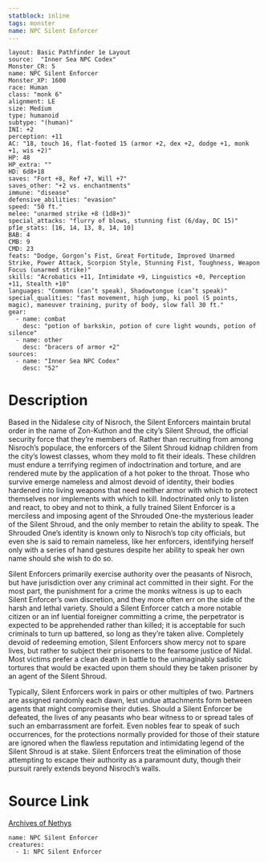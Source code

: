 ```yaml
---
statblock: inline
tags: monster
name: NPC Silent Enforcer
---
```

```statblock
layout: Basic Pathfinder 1e Layout
source:  "Inner Sea NPC Codex"
Monster_CR: 5
name: NPC Silent Enforcer
Monster_XP: 1600
race: Human
class: "monk 6"
alignment: LE
size: Medium
type: humanoid
subtype: "(human)"
INI: +2
perception: +11
AC: "18, touch 16, flat-footed 15 (armor +2, dex +2, dodge +1, monk +1, wis +2)"
HP: 48
HP_extra: ""
HD: 6d8+18
saves: "Fort +8, Ref +7, Will +7"
saves_other: "+2 vs. enchantments"
immune: "disease"
defensive_abilities: "evasion"
speed: "50 ft."
melee: "unarmed strike +8 (1d8+3)"
special_attacks: "flurry of blows, stunning fist (6/day, DC 15)"
pf1e_stats: [16, 14, 13, 8, 14, 10]
BAB: 4
CMB: 9
CMD: 23
feats: "Dodge, Gorgon’s Fist, Great Fortitude, Improved Unarmed Strike, Power Attack, Scorpion Style, Stunning Fist, Toughness, Weapon Focus (unarmed strike)"
skills: "Acrobatics +11, Intimidate +9, Linguistics +0, Perception +11, Stealth +10"
languages: "Common (can’t speak), Shadowtongue (can’t speak)"
special_qualities: "fast movement, high jump, ki pool (5 points, magic), maneuver training, purity of body, slow fall 30 ft."
gear:
  - name: combat
    desc: "potion of barkskin, potion of cure light wounds, potion of silence"
  - name: other
    desc: "bracers of armor +2"
sources:
  - name: "Inner Sea NPC Codex"
    desc: "52"
```
# Description
Based in the Nidalese city of Nisroch, the Silent Enforcers maintain brutal order in the name of Zon-Kuthon and the city’s Silent Shroud, the official security force that they’re members of. Rather than recruiting from among Nisroch’s populace, the enforcers of the Silent Shroud kidnap children from the city’s lowest classes, whom they mold to fit their ideals. These children must endure a terrifying regimen of indoctrination and torture, and are rendered mute by the application of a hot poker to the throat. Those who survive emerge nameless and almost devoid of identity, their bodies hardened into living weapons that need neither armor with which to protect themselves nor implements with which to kill. Indoctrinated only to listen and react, to obey and not to think, a fully trained Silent Enforcer is a merciless and imposing agent of the Shrouded One-the mysterious leader of the Silent Shroud, and the only member to retain the ability to speak. The Shrouded One’s identity is known only to Nisroch’s top city officials, but even she is said to remain nameless, like her enforcers, identifying herself only with a series of hand gestures despite her ability to speak her own name should she wish to do so.

Silent Enforcers primarily exercise authority over the peasants of Nisroch, but have jurisdiction over any criminal act committed in their sight. For the most part, the punishment for a crime the monks witness is up to each Silent Enforcer’s own discretion, and they more often err on the side of the harsh and lethal variety. Should a Silent Enforcer catch a more notable citizen or an inf luential foreigner committing a crime, the perpetrator is expected to be apprehended rather than killed; it is acceptable for such criminals to turn up battered, so long as they’re taken alive. Completely devoid of redeeming emotion, Silent Enforcers show mercy not to spare lives, but rather to subject their prisoners to the fearsome justice of Nidal. Most victims prefer a clean death in battle to the unimaginably sadistic tortures that would be exacted upon them should they be taken prisoner by an agent of the Silent Shroud.

Typically, Silent Enforcers work in pairs or other multiples of two. Partners are assigned randomly each dawn, lest undue attachments form between agents that might compromise their duties. Should a Silent Enforcer be defeated, the lives of any peasants who bear witness to or spread tales of such an embarrassment are forfeit. Even nobles fear to speak of such occurrences, for the protections normally provided for those of their stature are ignored when the flawless reputation and intimidating legend of the Silent Shroud is at stake. Silent Enforcers treat the elimination of those attempting to escape their authority as a paramount duty, though their pursuit rarely extends beyond Nisroch’s walls.
# Source Link
[Archives of Nethys](https://aonprd.com/NPCDisplay.aspx?ItemName=Silent%20Enforcer)
```encounter-table
name: NPC Silent Enforcer
creatures:
  - 1: NPC Silent Enforcer
```
